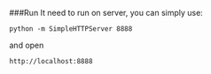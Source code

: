 ###Run 
It need to run on server, you can simply use:

    python -m SimpleHTTPServer 8888
    
and open 

    http://localhost:8888
